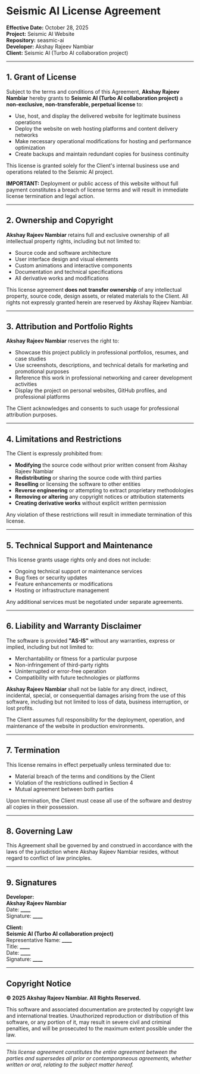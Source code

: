 # Seismic AI License Agreement

**Effective Date:** October 28, 2025  
**Project:** Seismic AI Website  
**Repository:** seasmic-ai  
**Developer:** Akshay Rajeev Nambiar  
**Client:** Seismic AI (Turbo AI collaboration project)

---

## 1. Grant of License

Subject to the terms and conditions of this Agreement, **Akshay Rajeev Nambiar** hereby grants to **Seismic AI (Turbo AI collaboration project)** a **non-exclusive, non-transferable, perpetual license** to:

- Use, host, and display the delivered website for legitimate business operations
- Deploy the website on web hosting platforms and content delivery networks
- Make necessary operational modifications for hosting and performance optimization
- Create backups and maintain redundant copies for business continuity

This license is granted solely for the Client's internal business use and operations related to the Seismic AI project.

**IMPORTANT:** Deployment or public access of this website without full payment constitutes a breach of license terms and will result in immediate license termination and legal action.

---

## 2. Ownership and Copyright

**Akshay Rajeev Nambiar** retains full and exclusive ownership of all intellectual property rights, including but not limited to:

- Source code and software architecture
- User interface design and visual elements
- Custom animations and interactive components
- Documentation and technical specifications
- All derivative works and modifications

This license agreement **does not transfer ownership** of any intellectual property, source code, design assets, or related materials to the Client. All rights not expressly granted herein are reserved by Akshay Rajeev Nambiar.

---

## 3. Attribution and Portfolio Rights

**Akshay Rajeev Nambiar** reserves the right to:

- Showcase this project publicly in professional portfolios, resumes, and case studies
- Use screenshots, descriptions, and technical details for marketing and promotional purposes
- Reference this work in professional networking and career development activities
- Display the project on personal websites, GitHub profiles, and professional platforms

The Client acknowledges and consents to such usage for professional attribution purposes.

---

## 4. Limitations and Restrictions

The Client is expressly prohibited from:

- **Modifying** the source code without prior written consent from Akshay Rajeev Nambiar
- **Redistributing** or sharing the source code with third parties
- **Reselling** or licensing the software to other entities
- **Reverse engineering** or attempting to extract proprietary methodologies
- **Removing or altering** any copyright notices or attribution statements
- **Creating derivative works** without explicit written permission

Any violation of these restrictions will result in immediate termination of this license.

---

## 5. Technical Support and Maintenance

This license grants usage rights only and does not include:

- Ongoing technical support or maintenance services
- Bug fixes or security updates
- Feature enhancements or modifications
- Hosting or infrastructure management

Any additional services must be negotiated under separate agreements.

---

## 6. Liability and Warranty Disclaimer

The software is provided **"AS-IS"** without any warranties, express or implied, including but not limited to:

- Merchantability or fitness for a particular purpose
- Non-infringement of third-party rights
- Uninterrupted or error-free operation
- Compatibility with future technologies or platforms

**Akshay Rajeev Nambiar** shall not be liable for any direct, indirect, incidental, special, or consequential damages arising from the use of this software, including but not limited to loss of data, business interruption, or lost profits.

The Client assumes full responsibility for the deployment, operation, and maintenance of the website in production environments.

---

## 7. Termination

This license remains in effect perpetually unless terminated due to:

- Material breach of the terms and conditions by the Client
- Violation of the restrictions outlined in Section 4
- Mutual agreement between both parties

Upon termination, the Client must cease all use of the software and destroy all copies in their possession.

---

## 8. Governing Law

This Agreement shall be governed by and construed in accordance with the laws of the jurisdiction where Akshay Rajeev Nambiar resides, without regard to conflict of law principles.

---

## 9. Signatures

**Developer:**  
**Akshay Rajeev Nambiar**  
Date: **********\_\_\_\_**********  
Signature: **********\_\_\_\_**********

**Client:**  
**Seismic AI (Turbo AI collaboration project)**  
Representative Name: **********\_\_\_\_**********  
Title: **********\_\_\_\_**********  
Date: **********\_\_\_\_**********  
Signature: **********\_\_\_\_**********

---

## Copyright Notice

**© 2025 Akshay Rajeev Nambiar. All Rights Reserved.**

This software and associated documentation are protected by copyright law and international treaties. Unauthorized reproduction or distribution of this software, or any portion of it, may result in severe civil and criminal penalties, and will be prosecuted to the maximum extent possible under the law.

---

_This license agreement constitutes the entire agreement between the parties and supersedes all prior or contemporaneous agreements, whether written or oral, relating to the subject matter hereof._
